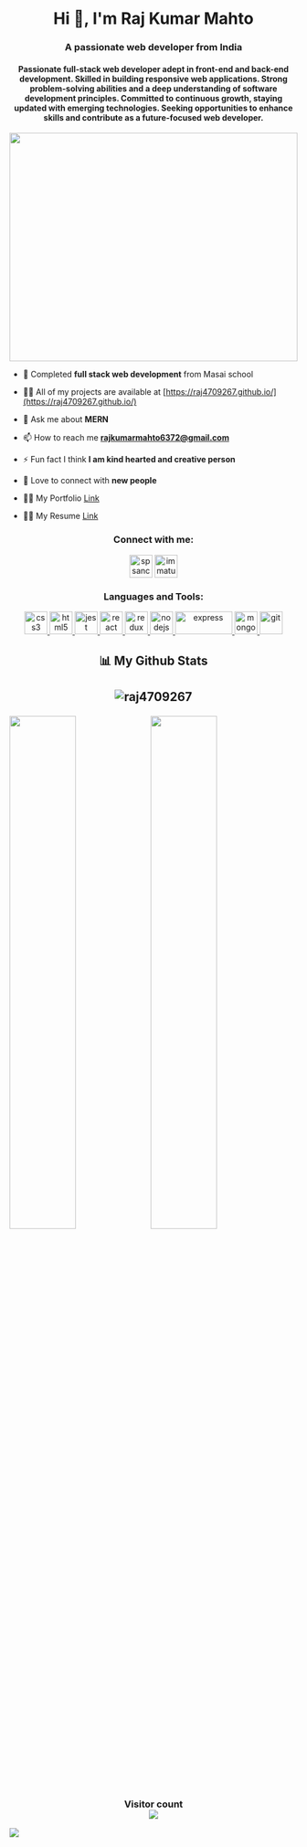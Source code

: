 <h1 align="center">Hi 👋, I'm Raj Kumar Mahto</h1>
<h3 align="center">A passionate web developer from India</h3>
 
<h4  align="center">Passionate full-stack web developer adept in front-end and back-end development. Skilled in building responsive web applications. Strong problem-solving abilities and a deep understanding of software development principles. Committed to continuous growth, staying updated with emerging technologies. Seeking opportunities to enhance skills and contribute as a future-focused web developer.</h4>
 



<img src="https://www.arkasoftwares.com/blog/wp-content/uploads/2021/01/header_banner-2.jpg" height="400px" width="100%"/>


- 🌱 Completed **full stack web development** from Masai school

- 👨‍💻 All of my projects are available at [https://raj4709267.github.io/](https://raj4709267.github.io/)

- 💬 Ask me about **MERN**

- 📫 How to reach me **rajkumarmahto6372@gmail.com**

- ⚡ Fun fact I think **I am kind hearted and creative person**
 
- 👯 Love to connect with **new people**

- 👨‍💻 My Portfolio [Link](https://raj4709267.github.io)
- 👨‍💻 My Resume [Link](https://drive.google.com/file/d/1hXNAxtKmaOYt-Enr24TqusULdqKmVi0b/view)


 

<h3 align="center">Connect with me:</h3>

<p align="center">
<a href="https://www.linkedin.com/in/rajkumarmahto/" target="_blank"><img align="center" src="https://upload.wikimedia.org/wikipedia/commons/c/ca/LinkedIn_logo_initials.png" alt="spsanchore13" height="40" width="40" /></a>
<a href="https://www.instagram.com/__ra_aj__/" target="blank"><img align="center" src="https://upload.wikimedia.org/wikipedia/commons/9/95/Instagram_logo_2022.svg" alt="immature_poet_zakir" height="40" width="40" /></a>
</p>

 
<h3 align="center">Languages and Tools:</h3>
<p align="center" > 
 <a href="https://www.w3.org/html/" target="_blank" rel="noreferrer"> <img src="https://w7.pngwing.com/pngs/201/90/png-transparent-logo-html-html5.png" alt="css3" width="40" height="40"/> </a>
 <a href="https://www.w3schools.com/css/" target="_blank" rel="noreferrer"> <img src="https://w7.pngwing.com/pngs/696/424/png-transparent-logo-css-css3.png" alt="html5" width="40" height="40"/> </a>
 <a href="https://developer.mozilla.org/en-US/docs/Web/JavaScript" target="_blank" rel="noreferrer"> <img src="https://w7.pngwing.com/pngs/725/775/png-transparent-javascript-html-logo-blog-css3-javanese-miscellaneous-angle-text.png" alt="jest" width="40" height="40"/> </a>
 <a href="https://reactjs.org/" target="_blank" rel="noreferrer"> <img src="https://w7.pngwing.com/pngs/79/518/png-transparent-js-react-js-logo-react-react-native-logos-icon.png" alt="react" width="40" height="40"/> </a> 
 <a href="https://redux.js.org" target="_blank" rel="noreferrer"> <img src="https://w7.pngwing.com/pngs/669/447/png-transparent-redux-react-javascript-freecodecamp-npm-others-miscellaneous-purple-violet.png" alt="redux" width="40" height="40"/> </a>
 <a href="https://nodejs.org" target="_blank" rel="noreferrer"> <img src="https://w7.pngwing.com/pngs/452/24/png-transparent-js-logo-node-logos-and-brands-icon.png" alt="nodejs" width="40" height="40"/> </a> 
 <a href="https://expressjs.com" target="_blank" rel="noreferrer"> <img src="https://miro.medium.com/max/828/1*XP-mZOrIqX7OsFInN2ngRQ.png" alt="express" width="100" height="40"/> </a> 
 <a href="https://www.mongodb.com/" target="_blank" rel="noreferrer"> <img src="https://w7.pngwing.com/pngs/63/19/png-transparent-mongodb-database-nosql-postgresql-mongo-text-logo-business.png" alt="mongodb" width="40" height="40"/> </a> 
 <a href="https://git-scm.com/" target="_blank" rel="noreferrer"> <img src="https://w7.pngwing.com/pngs/192/492/png-transparent-git-bash-hd-logo.png" alt="git" width="40" height="40"/> </a> 

</p>

 




<h2 align="center">📊 My Github Stats<h2>
 
 <p align="center" >
  
  <img align="center" src="https://github-readme-stats.vercel.app/api/top-langs?username=raj4709267&show_icons=true&locale=en&layout=compact&theme=dark" alt="raj4709267" />
 
 </p>

 <p>
   <img align="center" src="https://github-readme-streak-stats.herokuapp.com/?user=raj4709267&theme=radical" width="48%" /> 
   <img align="center" src="https://github-readme-stats.vercel.app/api?username=raj4709267&show_icons=true&theme=radical" width="48%" />
  </p>
  

  
    


<h3 align="center"> 
  Visitor count <br>
  <img src="https://profile-counter.glitch.me//Raj4709267/count.svg" />
</h3>

 <img  src="https://raw.githubusercontent.com/Trilokia/Trilokia/379277808c61ef204768a61bbc5d25bc7798ccf1/bottom_header.svg" />




